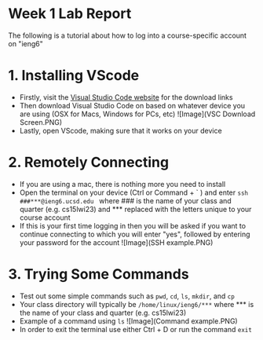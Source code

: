 # Week 1 Lab Report

The following is a tutorial about how to log into a course-specific account on "ieng6"

# 1. Installing VScode
* Firstly, visit the [Visual Studio Code website](https://code.visualstudio.com/download) for the download links
* Then download Visual Studio Code on based on whatever device you are using (OSX for Macs, Windows for PCs, etc)
![Image](VSC Download Screen.PNG)
* Lastly, open VScode, making sure that it works on your device

# 2. Remotely Connecting
* If you are using a mac, there is nothing more you need to install
* Open the terminal on your device (Ctrl or Command + \` ) and enter `ssh ###***@ieng6.ucsd.edu `
  where ### is the name of your class and quarter (e.g. cs15lwi23) and *** replaced with the letters unique to your course account
* If this is your first time logging in then you will be asked if you want to continue connecting to which you will enter "yes", followed by entering your password for the account
![Image](SSH example.PNG)

# 3. Trying Some Commands
* Test out some simple commands such as `pwd`, `cd`, `ls`, `mkdir`, and `cp`
* Your class directory will typically be `/home/linux/ieng6/***` where *** is the name of your class and quarter (e.g. cs15lwi23)
* Example of a command using `ls`
![Image](Command example.PNG)
* In order to exit the terminal use either Ctrl + D or run the command `exit` 
